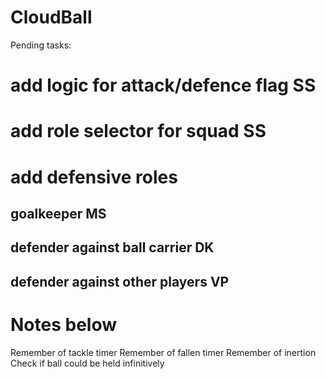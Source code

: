 CloudBall
=========

Pending tasks:
# add logic for attack/defence flag SS
# add role selector for squad SS
# add defensive roles
## goalkeeper MS
## defender against ball carrier DK
## defender against other players VP




Notes below
===========
Remember of tackle timer
Remember of fallen timer
Remember of inertion
Check if ball could be held infinitively
